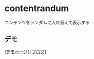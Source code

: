 # contentrandum
コンテンツをランダムに入れ替えて表示する

## デモ
<a href="http://webdrawer.net/sample/js/contentrandom/index.html" target="_blank">[デモページ]
<a href="http://webdrawer.net/javascript/contentrandom.html" target="_blank">[ブログ]</a>
